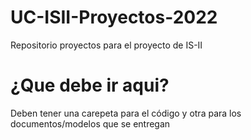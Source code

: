 # UC-ISII-Proyectos-2022
Repositorio proyectos para el proyecto de IS-II
# ¿Que debe ir aqui?
Deben tener una carepeta para el código y otra para los documentos/modelos que se entregan

